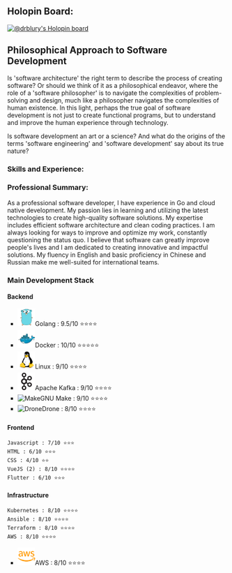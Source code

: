 ## Holopin Board:
[![@drblury's Holopin board](https://holopin.io/api/user/board?user=drblury)](https://holopin.io/@drblury)

## Philosophical Approach to Software Development

Is 'software architecture' the right term to describe the process of creating software? Or should we think of it as a philosophical endeavor, where the role of a 'software philosopher' is to navigate the complexities of problem-solving and design, much like a philosopher navigates the complexities of human existence. In this light, perhaps the true goal of software development is not just to create functional programs, but to understand and improve the human experience through technology.

Is software development an art or a science? And what do the origins of the terms 'software engineering' and 'software development' say about its true nature?

### Skills and Experience:



### Professional Summary:

As a professional software developer, I have experience in Go and cloud native development. 
My passion lies in learning and utilizing the latest technologies to create high-quality software solutions. My expertise includes efficient software architecture and clean coding practices. I am always looking for ways to improve and optimize my work, constantly questioning the status quo. I believe that software can greatly improve people's lives and I am dedicated to creating innovative and impactful solutions. My fluency in English and basic proficiency in Chinese and Russian make me well-suited for international teams.

### Main Development Stack

#### Backend
<ul style="list-style: square"> 
    <li><img src="https://github.com/devicons/devicon/blob/master/icons/go/go-original.svg" title="Go" alt="Go" width="40" height="40"/>Golang : 9.5/10 ⭐⭐⭐⭐</li>
    <li><img src="https://github.com/devicons/devicon/blob/master/icons/docker/docker-original.svg" title= "Docker" alt="Docker" width="40" height="40"/>Docker : 10/10 ⭐⭐⭐⭐⭐</li>
    <li><img src="https://github.com/devicons/devicon/blob/master/icons/linux/linux-original.svg" title= "Linux" alt="Linux" width="40" height="40"/>Linux : 9/10 ⭐⭐⭐⭐</li>
    <li><img src="https://github.com/devicons/devicon/blob/master/icons/apachekafka/apachekafka-original.svg" title= "Kafka" alt="Kafka" width="40" height="40"/>Apache Kafka : 9/10 ⭐⭐⭐⭐</li>
    <li><img src="" title= "Make" alt="Make" width="40" height="40"/>GNU Make : 9/10 ⭐⭐⭐⭐</li>
    <li><img src="" title= "Drone" alt="Drone" width="40" height="40"/>Drone : 8/10 ⭐⭐⭐⭐</li>
</ul>

#### Frontend

    Javascript : 7/10 ⭐⭐⭐
    HTML : 6/10 ⭐⭐⭐
    CSS : 4/10 ⭐⭐
    VueJS (2) : 8/10 ⭐⭐⭐⭐
    Flutter : 6/10 ⭐⭐⭐

#### Infrastructure

    Kubernetes : 8/10 ⭐⭐⭐⭐
    Ansible : 8/10 ⭐⭐⭐⭐
    Terraform : 8/10 ⭐⭐⭐⭐
    AWS : 8/10 ⭐⭐⭐⭐

<ul style="list-style: square"> 
    <li><img src="https://github.com/devicons/devicon/blob/master/icons/amazonwebservices/amazonwebservices-plain-wordmark.svg" title="AWS" alt="AWS" width="40" height="40"/>AWS : 8/10 ⭐⭐⭐⭐</li>
</ul>
